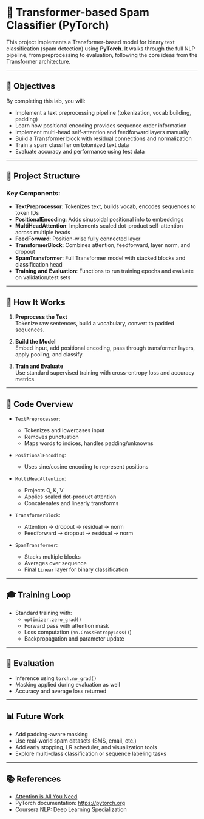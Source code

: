 # 📢 Transformer-based Spam Classifier (PyTorch)

This project implements a Transformer-based model for binary text classification (spam detection) using **PyTorch**. It walks through the full NLP pipeline, from preprocessing to evaluation, following the core ideas from the Transformer architecture.

---

## 🚀 Objectives

By completing this lab, you will:

- Implement a text preprocessing pipeline (tokenization, vocab building, padding)
- Learn how positional encoding provides sequence order information
- Implement multi-head self-attention and feedforward layers manually
- Build a Transformer block with residual connections and normalization
- Train a spam classifier on tokenized text data
- Evaluate accuracy and performance using test data

---

## 📁 Project Structure

### Key Components:

- **TextPreprocessor**: Tokenizes text, builds vocab, encodes sequences to token IDs
- **PositionalEncoding**: Adds sinusoidal positional info to embeddings
- **MultiHeadAttention**: Implements scaled dot-product self-attention across multiple heads
- **FeedForward**: Position-wise fully connected layer
- **TransformerBlock**: Combines attention, feedforward, layer norm, and dropout
- **SpamTransformer**: Full Transformer model with stacked blocks and classification head
- **Training and Evaluation**: Functions to run training epochs and evaluate on validation/test sets

---

## 🔧 How It Works

1. **Preprocess the Text**  
   Tokenize raw sentences, build a vocabulary, convert to padded sequences.

2. **Build the Model**  
   Embed input, add positional encoding, pass through transformer layers, apply pooling, and classify.

3. **Train and Evaluate**  
   Use standard supervised training with cross-entropy loss and accuracy metrics.

---

## 🔎 Code Overview

- `TextPreprocessor`:
  - Tokenizes and lowercases input
  - Removes punctuation
  - Maps words to indices, handles padding/unknowns

- `PositionalEncoding`:
  - Uses sine/cosine encoding to represent positions

- `MultiHeadAttention`:
  - Projects Q, K, V
  - Applies scaled dot-product attention
  - Concatenates and linearly transforms

- `TransformerBlock`:
  - Attention → dropout → residual → norm
  - Feedforward → dropout → residual → norm

- `SpamTransformer`:
  - Stacks multiple blocks
  - Averages over sequence
  - Final `Linear` layer for binary classification

---

## 🎓 Training Loop

- Standard training with:
  - `optimizer.zero_grad()`
  - Forward pass with attention mask
  - Loss computation (`nn.CrossEntropyLoss()`)
  - Backpropagation and parameter update

---

## 🔬 Evaluation

- Inference using `torch.no_grad()`
- Masking applied during evaluation as well
- Accuracy and average loss returned

---

## 📊 Future Work

- Add padding-aware masking
- Use real-world spam datasets (SMS, email, etc.)
- Add early stopping, LR scheduler, and visualization tools
- Explore multi-class classification or sequence labeling tasks

---

## 📚 References

- [Attention is All You Need](https://arxiv.org/abs/1706.03762)
- PyTorch documentation: https://pytorch.org
- Coursera NLP: Deep Learning Specialization

